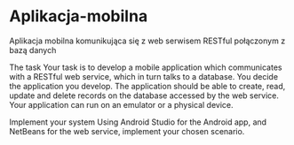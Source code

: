 # Aplikacja-mobilna
Aplikacja  mobilna  komunikująca się z web serwisem  RESTful połączonym z bazą danych

The task
Your task is to develop a mobile application which communicates with a RESTful web
service, which in turn talks to a database. You decide the application you develop.
The application should be able to create, read, update and delete records on the database
accessed by the web service.
Your application can run on an emulator or a physical device.

Implement your system
Using Android Studio for the Android app, and NetBeans for the web service, implement your chosen scenario.
